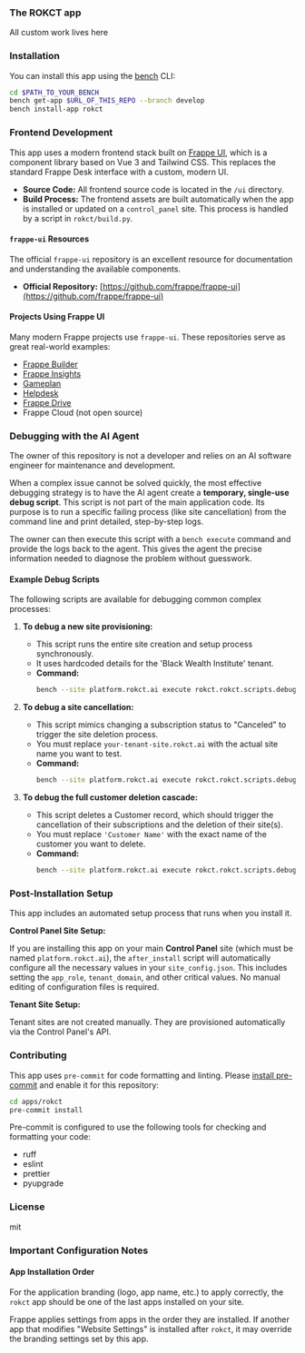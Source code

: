 ### The ROKCT app

All custom work lives here

### Installation

You can install this app using the [bench](https://github.com/frappe/bench) CLI:

```bash
cd $PATH_TO_YOUR_BENCH
bench get-app $URL_OF_THIS_REPO --branch develop
bench install-app rokct
```

### Frontend Development

This app uses a modern frontend stack built on [Frappe UI](https://github.com/frappe/frappe-ui), which is a component library based on Vue 3 and Tailwind CSS. This replaces the standard Frappe Desk interface with a custom, modern UI.

*   **Source Code:** All frontend source code is located in the `/ui` directory.
*   **Build Process:** The frontend assets are built automatically when the app is installed or updated on a `control_panel` site. This process is handled by a script in `rokct/build.py`.

#### `frappe-ui` Resources

The official `frappe-ui` repository is an excellent resource for documentation and understanding the available components.

*   **Official Repository:** [https://github.com/frappe/frappe-ui](https://github.com/frappe/frappe-ui)

#### Projects Using Frappe UI

Many modern Frappe projects use `frappe-ui`. These repositories serve as great real-world examples:

*   [Frappe Builder](https://github.com/frappe/builder)
*   [Frappe Insights](https://github.com/frappe/insights)
*   [Gameplan](https://github.com/frappe/gameplan)
*   [Helpdesk](https://github.com/frappe/helpdesk)
*   [Frappe Drive](https://github.com/frappe/drive)
*   Frappe Cloud (not open source)

### Debugging with the AI Agent

The owner of this repository is not a developer and relies on an AI software engineer for maintenance and development.

When a complex issue cannot be solved quickly, the most effective debugging strategy is to have the AI agent create a **temporary, single-use debug script**. This script is not part of the main application code. Its purpose is to run a specific failing process (like site cancellation) from the command line and print detailed, step-by-step logs.

The owner can then execute this script with a `bench execute` command and provide the logs back to the agent. This gives the agent the precise information needed to diagnose the problem without guesswork.

#### Example Debug Scripts

The following scripts are available for debugging common complex processes:

1.  **To debug a new site provisioning:**
    *   This script runs the entire site creation and setup process synchronously.
    *   It uses hardcoded details for the 'Black Wealth Institute' tenant.
    *   **Command:**
        ```bash
        bench --site platform.rokct.ai execute rokct.rokct.scripts.debug_provisioning.trigger_provisioning_for_debug
        ```

2.  **To debug a site cancellation:**
    *   This script mimics changing a subscription status to "Canceled" to trigger the site deletion process.
    *   You must replace `your-tenant-site.rokct.ai` with the actual site name you want to test.
    *   **Command:**
        ```bash
        bench --site platform.rokct.ai execute rokct.rokct.scripts.debug_cancellation.trigger_cancellation_for_debug --kwargs '{"site_name": "your-tenant-site.rokct.ai"}'
        ```

3.  **To debug the full customer deletion cascade:**
    *   This script deletes a Customer record, which should trigger the cancellation of their subscriptions and the deletion of their site(s).
    *   You must replace `'Customer Name'` with the exact name of the customer you want to delete.
    *   **Command:**
        ```bash
        bench --site platform.rokct.ai execute rokct.rokct.scripts.debug_customer_deletion.trigger_customer_deletion_for_debug --kwargs '{"customer_name": "Customer Name"}'
        ```

### Post-Installation Setup

This app includes an automated setup process that runs when you install it.

**Control Panel Site Setup:**

If you are installing this app on your main **Control Panel** site (which must be named `platform.rokct.ai`), the `after_install` script will automatically configure all the necessary values in your `site_config.json`. This includes setting the `app_role`, `tenant_domain`, and other critical values. No manual editing of configuration files is required.

**Tenant Site Setup:**

Tenant sites are not created manually. They are provisioned automatically via the Control Panel's API.

### Contributing

This app uses `pre-commit` for code formatting and linting. Please [install pre-commit](https://pre-commit.com/#installation) and enable it for this repository:

```bash
cd apps/rokct
pre-commit install
```

Pre-commit is configured to use the following tools for checking and formatting your code:

- ruff
- eslint
- prettier
- pyupgrade

### License

mit

### Important Configuration Notes

#### App Installation Order

For the application branding (logo, app name, etc.) to apply correctly, the `rokct` app should be one of the last apps installed on your site.

Frappe applies settings from apps in the order they are installed. If another app that modifies "Website Settings" is installed after `rokct`, it may override the branding settings set by this app.
